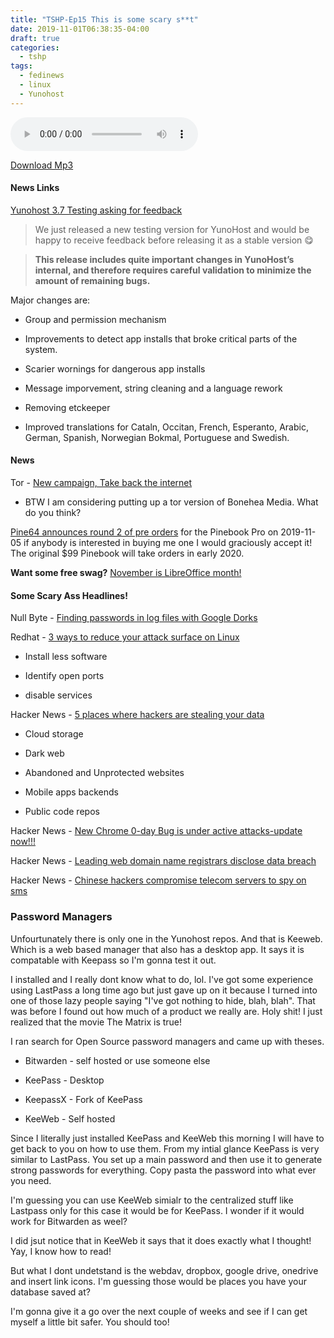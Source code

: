 ```yaml
---
title: "TSHP-Ep15 This is some scary s**t"
date: 2019-11-01T06:38:35-04:00
draft: true
categories:
  - tshp
tags:
  - fedinews
  - linux
  - Yunohost
---
```

<audio controls>
    <source src="https://archive.org/download/tshpep15/TSHP-Ep15.mp3">
    </audio>
    
[Download Mp3](https://archive.org/download/tshpep15/TSHP-Ep15.mp3)

#### News Links
[Yunohost 3.7 Testing asking for feedback](https://forum.yunohost.org/t/yunohost-3-7-spooky-testing-call-for-feedback/9385)

>We just released a new testing version for YunoHost and would be happy to receive feedback before releasing it as a stable version :yum:

>**This release includes quite important changes in YunoHost’s internal, and therefore requires careful validation to minimize the amount of remaining bugs.**

Major changes are:
- Group and permission mechanism

- Improvements to detect app installs that broke critical parts of the system.

- Scarier wornings for dangerous app installs

- Message imporvement, string cleaning and a language rework

- Removing etckeeper

- Improved translations for Cataln, Occitan, French, Esperanto, Arabic, German, Spanish, Norwegian Bokmal, Portuguese and Swedish.

#### News
Tor - [New campaign, Take back the internet](https://blog.torproject.org/take-back-internet-us)

- BTW I am considering putting up a tor version of Bonehea Media. What do you think?

[Pine64 announces round 2 of pre orders](https://pine64.org) for the Pinebook Pro on 2019-11-05 if anybody is interested in buying me one I would graciously accept it! The original $99 Pinebook will take orders in early 2020.

**Want some free swag?**
[November is LibreOffice month!](https://blog.documentfoundation.org/blog/2019/11/01/starting-today-the-month-of-libreoffice-november-2019-get-cool-swag/)

#### Some Scary Ass Headlines!
Null Byte - [Finding passwords in log files with Google Dorks](https://null-byte.wonderhowto.com/how-to/find-passwords-exposed-log-files-with-google-dorks-0198557/)

Redhat - [3 ways to reduce your attack surface on Linux](https://www.redhat.com/sysadmin/reduce-attack-surface)
- Install less software

- Identify open ports

- disable services

Hacker News - [5 places where hackers are stealing your data](https://thehackernews.com/2019/10/hacking-data-breach-protection.html) 

- Cloud storage

- Dark web

- Abandoned and Unprotected websites

- Mobile apps backends

- Public code repos

Hacker News - [New Chrome 0-day Bug is under active attacks-update now!!!](https://thehackernews.com/2019/11/chrome-zero-day-update.html)


Hacker News - [Leading web domain name registrars disclose data breach](https://thehackernews.com/2019/10/domain-name-registrars-hacked.html)

Hacker News - [Chinese hackers compromise telecom servers to spy on sms](https://thehackernews.com/2019/10/sms-spying-malware.html) 

### Password Managers
Unfourtunately there is only one in the Yunohost repos. And that is Keeweb. Which is a web based manager that also has a desktop app. It says it is compatable with Keepass so I'm gonna test it out. 

I installed and I really dont know what to do, lol. I've got some experience using LastPass a long time ago but just gave up on it because I turned into one of those lazy people saying "I've got nothing to hide, blah, blah". That was before I found out how much of a product we really are. Holy shit! I just realized that the movie The Matrix is true!

I ran search for Open Source password managers and came up with theses.

- Bitwarden - self hosted or use someone else

- KeePass - Desktop

- KeepassX - Fork of KeePass

- KeeWeb - Self hosted

Since I literally just installed KeePass and KeeWeb this morning I will have to get back to you on how to use them. From my intial glance KeePass is very similar to LastPass. You set up a main password and then use it to generate strong passwords for everything. Copy pasta the password into what ever you need. 

I'm guessing you can use KeeWeb simialr to the centralized stuff like Lastpass only for this case it would be for KeePass. I wonder if it would work for Bitwarden as weel? 

I did jsut notice that in KeeWeb it says that it does exactly what I thought! Yay, I know how to read!

But what I dont undetstand is the webdav, dropbox, google drive, onedrive and insert link icons. I'm guessing those would be places you have your database saved at?

I'm gonna give it a go over the next couple of weeks and see if I can get myself a little bit safer. You should too!